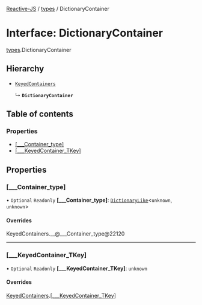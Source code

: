 [Reactive-JS](../README.md) / [types](../modules/types.md) / DictionaryContainer

# Interface: DictionaryContainer

[types](../modules/types.md).DictionaryContainer

## Hierarchy

- [`KeyedContainers`](types.KeyedContainers-1.md)

  ↳ **`DictionaryContainer`**

## Table of contents

### Properties

- [[\_\_\_Container\_type]](types.DictionaryContainer.md#[___container_type])
- [[\_\_\_KeyedContainer\_TKey]](types.DictionaryContainer.md#[___keyedcontainer_tkey])

## Properties

### [\_\_\_Container\_type]

• `Optional` `Readonly` **[\_\_\_Container\_type]**: [`DictionaryLike`](types.DictionaryLike.md)<`unknown`, `unknown`\>

#### Overrides

KeyedContainers.\_\_@\_\_\_Container\_type@22120

___

### [\_\_\_KeyedContainer\_TKey]

• `Optional` `Readonly` **[\_\_\_KeyedContainer\_TKey]**: `unknown`

#### Overrides

[KeyedContainers](types.KeyedContainers-1.md).[[___KeyedContainer_TKey]](types.KeyedContainers-1.md#[___keyedcontainer_tkey])
